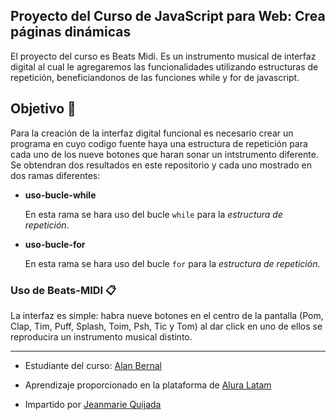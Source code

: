 ## Proyecto del Curso de JavaScript para Web: Crea páginas dinámicas

El proyecto del curso es Beats Midi. Es un instrumento musical de interfaz digital al cual le agregaremos las funcionalidades utilizando estructuras de repetición, beneficiandonos de las funciones while y for de javascript.

 
## Objetivo 🚀

Para la creación de la interfaz digital funcional es necesario crear un programa en cuyo codigo fuente haya una estructura de repetición para cada uno de los nueve botones que haran sonar un intstrumento diferente. Se obtendran dos resultados en este repositorio y cada uno mostrado en dos ramas diferentes:

- **uso-bucle-while**

    En esta rama se hara uso del bucle ```while``` para la *estructura de repetición*.

- **uso-bucle-for**

    En esta rama se hara uso del bucle ```for``` para la *estructura de repetición*.

### Uso de Beats-MIDI 📋

La interfaz es simple: habra nueve botones en el centro de la pantalla (Pom, Clap, Tim, Puff, Splash, Toim, Psh, Tic y Tom) al dar click en uno de ellos se reproducira un instrumento musical distinto. 


---

- Estudiante del curso: [Alan Bernal](https://github.com/Bernal30)
 
- Aprendizaje proporcionado en la plataforma de [Alura Latam](https://www.aluracursos.com/) 

- Impartido por [Jeanmarie Quijada](https://github.com/JeanmarieAluraLatam) 




